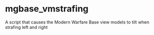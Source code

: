 # mgbase_vmstrafing

A script that causes the Modern Warfare Base view models to tilt when strafing left and right
